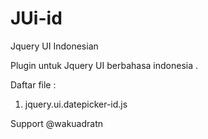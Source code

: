 JUi-id
======

Jquery UI Indonesian

Plugin untuk Jquery UI berbahasa indonesia .

Daftar file :

1. jquery.ui.datepicker-id.js


Support @wakuadratn
